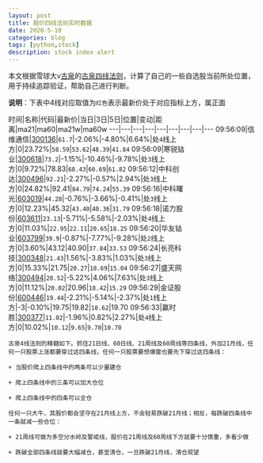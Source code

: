 ```yaml
---
layout: post
title: 股价四线法则实时数据
date: 2020-5-10
categories: blog
tags: [python,stock]
description: stock index alert
---
```



本文根据雪球大v[古泉](https://xueqiu.com/u/7148646888)的[古泉四线法则](https://xueqiu.com/7148646888/130498192)，计算了自己的一些自选股当前所处位置，用于持续追踪验证，帮助自己进行判断。

**说明**：下表中4线对应取值为`红色`表示最新价处于对应指标上方，属正面

时间|名称|代码|最新价|当日|3日|5日|位置|变动|距离|ma21|ma60|ma21w|ma60w
---|---|---|---|---|---|---|---|---
09:56:09|信维通信|[300136](https://xueqiu.com/S/SZ300136)|`61.7`|-2.06%|-4.80%|6.64%|处`4`线上方|0|23.72%|`58.59`|`53.62`|`48.39`|`41.84`
09:56:09|寒锐钴业|[300618](https://xueqiu.com/S/SZ300618)|`73.2`|-1.15%|-10.46%|-9.78%|处`3`线上方|0|9.72%|78.83|`68.43`|`60.69`|`61.82`
09:56:12|中科创达|[300496](https://xueqiu.com/S/SZ300496)|`92.21`|-2.27%|-0.57%|2.94%|处`3`线上方|0|24.82%|92.41|`84.79`|`74.24`|`55.39`
09:56:16|中科曙光|[603019](https://xueqiu.com/S/SH603019)|`44.28`|-0.76%|-3.66%|-0.41%|处`3`线上方|0|12.23%|45.32|`43.40`|`40.36`|`31.79`
09:56:18|诺力股份|[603611](https://xueqiu.com/S/SH603611)|`23.13`|-5.71%|-5.58%|-2.03%|处`4`线上方|0|11.03%|`22.95`|`22.11`|`20.65`|`18.25`
09:56:20|华友钴业|[603799](https://xueqiu.com/S/SH603799)|`39.9`|-0.87%|-7.77%|-9.28%|处`2`线上方|0|3.60%|43.12|40.90|`37.84`|`33.53`
09:56:24|长亮科技|[300348](https://xueqiu.com/S/SZ300348)|`21.43`|1.56%|-3.83%|1.03%|处`3`线上方|0|15.33%|21.75|`20.27`|`18.69`|`15.04`
09:56:27|盛天网络|[300494](https://xueqiu.com/S/SZ300494)|`20.52`|-5.22%|4.06%|7.63%|处`3`线上方|0|11.12%|`20.02`|20.96|`18.42`|`15.29`
09:56:29|金证股份|[600446](https://xueqiu.com/S/SH600446)|`19.44`|-2.21%|-5.14%|-2.37%|处`1`线上方|-3|-0.10%|19.75|19.82|`18.62`|19.70
09:56:33|赢时胜|[300377](https://xueqiu.com/S/SZ300377)|`11.02`|-1.96%|0.82%|2.27%|处`4`线上方|0|10.02%|`10.12`|`9.65`|`9.70`|`10.70`

```
古泉4线法则的精髓如下。抓住21日线、60日线、21周线及60周线等四条线，外加21月线，任何一只股票上涨都要穿过这四条线，任何一只股票要想爆雷也要先下穿过这四条线：

+ 当股价爬上四条线中的两条可以少量建仓

+ 爬上四条线中的三条可以加大仓位

+ 爬上四条线中的四条可以全仓

任何一只大牛，其股价都会坚守在21月线上方，不会轻易跌破21月线；相反，每跌破四条线中一条就减一些仓位：

+ 21周线可做为多空分水岭及警戒线，股价在21周线及60周线下方就要十分慎重，多看少做

+ 跌破全部四条线就要大幅减仓，甚至清仓，一旦跌破21月线，清仓观望
```